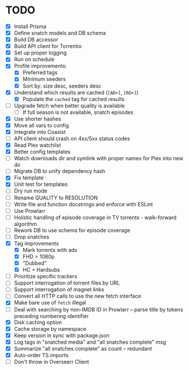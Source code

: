 # TODO

- [x] Install Prisma
- [x] Define snatch models and DB schema
- [x] Build DB accessor
- [x] Build API client for Torrentio
- [x] Set up proper logging
- [x] Run on schedule
- [x] Profile improvements:
  - [x] Preferred tags
  - [x] Minimum seeders
  - [x] Sort by: size desc, seeders desc
- [x] Understand which results are cached (`[AD+]`, `[RD+]`)
  - [x] Populate the `cached` tag for cached results
- [ ] Upgrade fetch when better quality is available
  - [ ] If full season is not available, snatch episodes
- [x] Use shorter hashes
- [x] Move all vars to config
- [x] Integrate into Coaxist
- [ ] API client should crash on 4xx/5xx status codes
- [x] Read Plex watchlist
- [x] Better config templates
- [ ] Watch downloads dir and symlink with proper names for Plex into new dir
- [ ] Migrate DB to unify dependency hash
- [x] Fix template
- [x] Unit test for templates
- [ ] Dry run mode
- [ ] Rename QUALITY to RESOLUTION
- [ ] Write file and function docstrings and enforce with ESLint
- [ ] Use Prowlarr
- [ ] Holistic handling of episode coverage in TV torrents - walk-forward
      algorithm
- [ ] Rework DB to use schema for episode coverage
- [ ] Drop snatches
- [x] Tag improvements
  - [x] Mark torrents with ads
  - [x] FHD = 1080p
  - [x] "Dubbed"
  - [x] HC = Hardsubs
- [ ] Prioritize specific trackers
- [ ] Support interrogation of torrent files by URL
- [ ] Support interrogation of magnet links
- [ ] Convert all HTTP calls to use the new fetch interface
- [x] Make bare use of `fetch` illegal
- [ ] Deal with searching by non-IMDB ID in Prowlarr – parse title by tokens
      preceding numbering identifier
- [x] Disk caching option
- [x] Cache storage by namespace
- [x] Keep version in sync with package.json
- [x] Log tags in "snatched media" and "all snatches complete" msg
- [x] Summarize "all snatches complete" as count – redundant
- [x] Auto-order TS imports
- [ ] Don't throw in Overseerr Client
